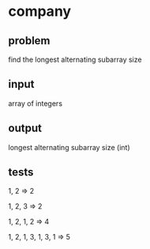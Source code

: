 # company

## problem

find the longest alternating subarray size

## input

array of integers

## output

longest alternating subarray size (int)

## tests

1, 2 => 2

1, 2, 3 => 2

1, 2, 1, 2 => 4

1, 2, 1, 3, 1, 3, 1 => 5
